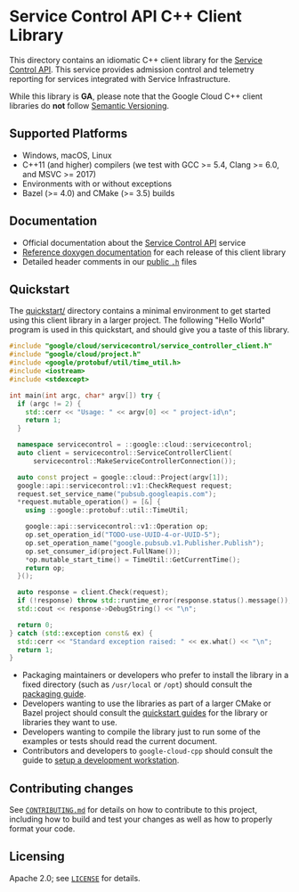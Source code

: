 # Service Control API C++ Client Library

This directory contains an idiomatic C++ client library for the
[Service Control API][cloud-service-docs]. This service provides admission
control and telemetry reporting for services integrated with Service
Infrastructure.

While this library is **GA**, please note that the Google Cloud C++ client libraries do **not** follow
[Semantic Versioning](https://semver.org/).

## Supported Platforms

* Windows, macOS, Linux
* C++11 (and higher) compilers (we test with GCC >= 5.4, Clang >= 6.0, and
  MSVC >= 2017)
* Environments with or without exceptions
* Bazel (>= 4.0) and CMake (>= 3.5) builds

## Documentation

* Official documentation about the [Service Control API][cloud-service-docs] service
* [Reference doxygen documentation][doxygen-link] for each release of this
  client library
* Detailed header comments in our [public `.h`][source-link] files

[cloud-service-docs]: https://cloud.google.com/service-control
[doxygen-link]: https://googleapis.dev/cpp/google-cloud-servicecontrol/latest/
[source-link]: https://github.com/googleapis/google-cloud-cpp/tree/main/google/cloud/servicecontrol

## Quickstart

The [quickstart/](quickstart/README.md) directory contains a minimal environment
to get started using this client library in a larger project. The following
"Hello World" program is used in this quickstart, and should give you a taste of
this library.

<!-- inject-quickstart-start -->
```cc
#include "google/cloud/servicecontrol/service_controller_client.h"
#include "google/cloud/project.h"
#include <google/protobuf/util/time_util.h>
#include <iostream>
#include <stdexcept>

int main(int argc, char* argv[]) try {
  if (argc != 2) {
    std::cerr << "Usage: " << argv[0] << " project-id\n";
    return 1;
  }

  namespace servicecontrol = ::google::cloud::servicecontrol;
  auto client = servicecontrol::ServiceControllerClient(
      servicecontrol::MakeServiceControllerConnection());

  auto const project = google::cloud::Project(argv[1]);
  google::api::servicecontrol::v1::CheckRequest request;
  request.set_service_name("pubsub.googleapis.com");
  *request.mutable_operation() = [&] {
    using ::google::protobuf::util::TimeUtil;

    google::api::servicecontrol::v1::Operation op;
    op.set_operation_id("TODO-use-UUID-4-or-UUID-5");
    op.set_operation_name("google.pubsub.v1.Publisher.Publish");
    op.set_consumer_id(project.FullName());
    *op.mutable_start_time() = TimeUtil::GetCurrentTime();
    return op;
  }();

  auto response = client.Check(request);
  if (!response) throw std::runtime_error(response.status().message());
  std::cout << response->DebugString() << "\n";

  return 0;
} catch (std::exception const& ex) {
  std::cerr << "Standard exception raised: " << ex.what() << "\n";
  return 1;
}
```
<!-- inject-quickstart-end -->

* Packaging maintainers or developers who prefer to install the library in a
  fixed directory (such as `/usr/local` or `/opt`) should consult the
  [packaging guide](/doc/packaging.md).
* Developers wanting to use the libraries as part of a larger CMake or Bazel
  project should consult the [quickstart guides](#quickstart) for the library
  or libraries they want to use.
* Developers wanting to compile the library just to run some of the examples or
  tests should read the current document.
* Contributors and developers to `google-cloud-cpp` should consult the guide to
  [setup a development workstation][howto-setup-dev-workstation].

[howto-setup-dev-workstation]: /doc/contributor/howto-guide-setup-development-workstation.md

## Contributing changes

See [`CONTRIBUTING.md`](/CONTRIBUTING.md) for details on how to
contribute to this project, including how to build and test your changes
as well as how to properly format your code.

## Licensing

Apache 2.0; see [`LICENSE`](/LICENSE) for details.
